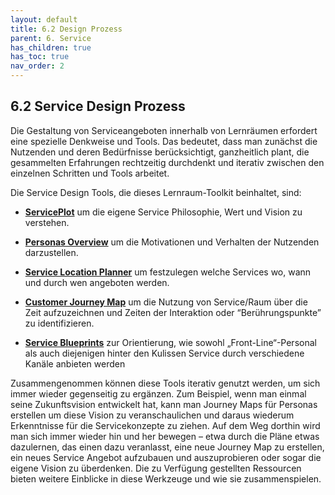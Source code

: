 ```yaml
---
layout: default
title: 6.2 Design Prozess
parent: 6. Service
has_children: true
has_toc: true
nav_order: 2
---
```


## 6.2 Service Design Prozess

Die Gestaltung von Serviceangeboten innerhalb von Lernräumen erfordert
eine spezielle Denkweise und Tools. Das bedeutet, dass man zunächst die
Nutzenden und deren Bedürfnisse berücksichtigt, ganzheitlich plant, die
gesammelten Erfahrungen rechtzeitig durchdenkt und iterativ zwischen den
einzelnen Schritten und Tools arbeitet.

Die Service Design Tools, die dieses Lernraum-Toolkit beinhaltet, sind:

-   [**ServicePlot**](02_01_Service-Plot.md) um die eigene Service Philosophie, Wert
    und Vision zu verstehen.

-   [**Personas Overview**](02_02_Personas.md) um die Motivationen und
    Verhalten der Nutzenden darzustellen.

-   [**Service Location Planner**](02_03_Location-Planner.md) um festzulegen
    welche Services wo, wann und durch wen angeboten werden.

-   [**Customer Journey Map**](02_04_Journey-Map.md) um die Nutzung von Service/Raum
    über die Zeit aufzuzeichnen und Zeiten der Interaktion oder
    “Berührungspunkte” zu identifizieren.

-   [**Service Blueprints**](02_05_Blueprints.md) zur Orientierung,
    wie sowohl „Front-Line“-Personal als auch diejenigen hinter den
    Kulissen Service durch verschiedene Kanäle anbieten werden

Zusammengenommen können diese Tools iterativ genutzt werden, um sich
immer wieder gegenseitig zu ergänzen. Zum Beispiel, wenn man einmal
seine Zukunftsvision entwickelt hat, kann man Journey Maps für Personas
erstellen um diese Vision zu veranschaulichen und daraus wiederum
Erkenntnisse für die Servicekonzepte zu ziehen. Auf dem Weg dorthin wird
man sich immer wieder hin und her bewegen – etwa durch die Pläne etwas
dazulernen, das einen dazu veranlasst, eine neue Journey Map zu
erstellen, ein neues Service Angebot aufzubauen und auszuprobieren oder
sogar die eigene Vision zu überdenken. Die zu Verfügung gestellten Ressourcen
bieten weitere Einblicke in diese Werkzeuge und wie sie zusammenspielen.
